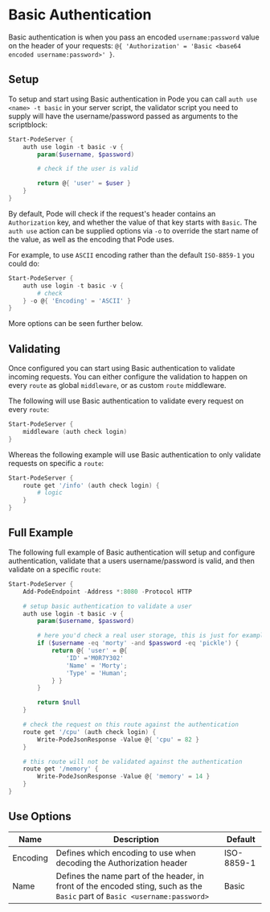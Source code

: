 # Basic Authentication

Basic authentication is when you pass an encoded `username:password` value on the header of your requests: `@{ 'Authorization' = 'Basic <base64 encoded username:password>' }`.

## Setup

To setup and start using Basic authentication in Pode you can call `auth use <name> -t basic` in your server script, the validator script you need to supply will have the username/password passed as arguments to the scriptblock:

```powershell
Start-PodeServer {
    auth use login -t basic -v {
        param($username, $password)

        # check if the user is valid

        return @{ 'user' = $user }
    }
}
```

By default, Pode will check if the request's header contains an `Authorization` key, and whether the value of that key starts with `Basic`. The `auth use` action can be supplied options via `-o` to override the start name of the value, as well as the encoding that Pode uses.

For example, to use `ASCII` encoding rather than the default `ISO-8859-1` you could do:

```powershell
Start-PodeServer {
    auth use login -t basic -v {
        # check
    } -o @{ 'Encoding' = 'ASCII' }
}
```

More options can be seen further below.

## Validating

Once configured you can start using Basic authentication to validate incoming requests. You can either configure the validation to happen on every `route` as global `middleware`, or as custom `route` middleware.

The following will use Basic authentication to validate every request on every `route`:

```powershell
Start-PodeServer {
    middleware (auth check login)
}
```

Whereas the following example will use Basic authentication to only validate requests on specific a `route`:

```powershell
Start-PodeServer {
    route get '/info' (auth check login) {
        # logic
    }
}
```

## Full Example

The following full example of Basic authentication will setup and configure authentication, validate that a users username/password is valid, and then validate on a specific `route`:

```powershell
Start-PodeServer {
    Add-PodeEndpoint -Address *:8080 -Protocol HTTP

    # setup basic authentication to validate a user
    auth use login -t basic -v {
        param($username, $password)

        # here you'd check a real user storage, this is just for example
        if ($username -eq 'morty' -and $password -eq 'pickle') {
            return @{ 'user' = @{
                'ID' ='M0R7Y302'
                'Name' = 'Morty';
                'Type' = 'Human';
            } }
        }

        return $null
    }

    # check the request on this route against the authentication
    route get '/cpu' (auth check login) {
        Write-PodeJsonResponse -Value @{ 'cpu' = 82 }
    }

    # this route will not be validated against the authentication
    route get '/memory' {
        Write-PodeJsonResponse -Value @{ 'memory' = 14 }
    }
}
```

## Use Options

| Name | Description | Default |
| ---- | ----------- | ------- |
| Encoding | Defines which encoding to use when decoding the Authorization header | ISO-8859-1 |
| Name | Defines the name part of the header, in front of the encoded sting, such as the `Basic` part of `Basic <username:password>` | Basic |